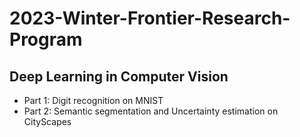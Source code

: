 # 2023-Winter-Frontier-Research-Program
## Deep Learning in Computer Vision

- Part 1: Digit recognition on MNIST
- Part 2: Semantic segmentation and Uncertainty estimation on CityScapes